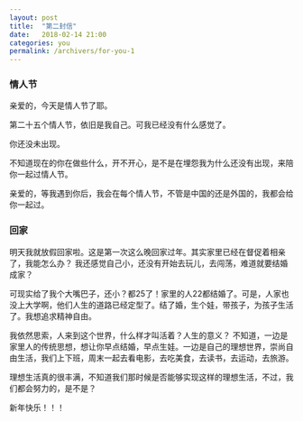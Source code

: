 ```yaml
---
layout: post
title:  "第二封信"
date:   2018-02-14 21:00
categories: you
permalink: /archivers/for-you-1
---
```

### 情人节

亲爱的，今天是情人节了耶。

第二十五个情人节，依旧是我自己。可我已经没有什么感觉了。

你还没未出现。

不知道现在的你在做些什么，开不开心，是不是在埋怨我为什么还没有出现，来陪你一起过情人节。

亲爱的，等我遇到你后，我会在每个情人节，不管是中国的还是外国的，我都会给你一起过。

### 回家

明天我就放假回家啦。这是第一次这么晚回家过年。其实家里已经在督促着相亲了，我能怎么办？
我还感觉自己小，还没有开始去玩儿，去闯荡，难道就要结婚成家？

可现实给了我个大嘴巴子，还小？都25了！家里的人22都结婚了。可是，人家也没上大学啊，他们人生的道路已经定型了。结了婚，生个娃，带孩子，为孩子生活了。我想追求精神自由。

我依然思索，人来到这个世界，什么样才叫活着？人生的意义？
不知道，一边是家里人的传统思想，想让你早点结婚，早点生娃。一边是自己的理想世界，崇尚自由生活，我们上下班，周末一起去看电影，去吃美食，去读书，去运动，去旅游。

理想生活真的很丰满，不知道我们那时候是否能够实现这样的理想生活，不过，我们都会努力的，是不是？

新年快乐！！！
